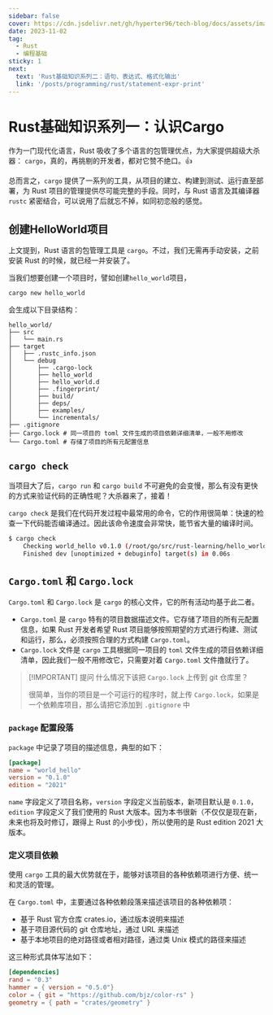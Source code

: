```yaml
---
sidebar: false
cover: https://cdn.jsdelivr.net/gh/hyperter96/tech-blog/docs/assets/images/rust-cover.png
date: 2023-11-02
tag:
  - Rust
  - 编程基础
sticky: 1
next:
  text: 'Rust基础知识系列二：语句、表达式、格式化输出'
  link: '/posts/programming/rust/statement-expr-print'
---
```


# Rust基础知识系列一：认识Cargo

作为一门现代化语言，Rust 吸收了多个语言的包管理优点，为大家提供超级大杀器： `cargo`，真的，再挑剔的开发者，都对它赞不绝口。👍

总而言之，`cargo` 提供了一系列的工具，从项目的建立、构建到测试、运行直至部署，为 Rust 项目的管理提供尽可能完整的手段。同时，与 Rust 语言及其编译器 `rustc` 紧密结合，可以说用了后就忘不掉，如同初恋般的感觉。

## 创建HelloWorld项目

上文提到，Rust 语言的包管理工具是 `cargo`。不过，我们无需再手动安装，之前安装 Rust 的时候，就已经一并安装了。

当我们想要创建一个项目时，譬如创建`hello_world`项目，

```bash
cargo new hello_world
```

会生成以下目录结构：

```shell
hello_world/          
├── src
│   └── main.rs
├── target
│   ├── .rustc_info.json          
│   └── debug
│       ├── .cargo-lock
│       ├── hello_world
│       ├── hello_world.d
│       ├── .fingerprint/
│       ├── build/
│       ├── deps/
│       ├── examples/
│       └── incrementals/
├── .gitignore
├── Cargo.lock # 同一项目的 toml 文件生成的项目依赖详细清单，一般不用修改
└── Cargo.toml # 存储了项目的所有元配置信息
```

## `cargo check`

当项目大了后，`cargo run` 和 `cargo build` 不可避免的会变慢，那么有没有更快的方式来验证代码的正确性呢？大杀器来了，接着！

`cargo check` 是我们在代码开发过程中最常用的命令，它的作用很简单：快速的检查一下代码能否编译通过。因此该命令速度会非常快，能节省大量的编译时间。

```bash
$ cargo check
    Checking world_hello v0.1.0 (/root/go/src/rust-learning/hello_world)
    Finished dev [unoptimized + debuginfo] target(s) in 0.06s
```

## `Cargo.toml` 和 `Cargo.lock`

`Cargo.toml` 和 `Cargo.lock` 是 `cargo` 的核心文件，它的所有活动均基于此二者。

- `Cargo.toml` 是 `cargo` 特有的项目数据描述文件。它存储了项目的所有元配置信息，如果 Rust 开发者希望 Rust 项目能够按照期望的方式进行构建、测试和运行，那么，必须按照合理的方式构建 `Cargo.toml`。
- `Cargo.lock` 文件是 `cargo` 工具根据同一项目的 `toml` 文件生成的项目依赖详细清单，因此我们一般不用修改它，只需要对着 `Cargo.toml` 文件撸就行了。

> [!IMPORTANT] 提问
> 什么情况下该把 `Cargo.lock` 上传到 git 仓库里？
>
> 很简单，当你的项目是一个可运行的程序时，就上传 `Cargo.lock`，如果是一个依赖库项目，那么请把它添加到 `.gitignore` 中

### `package` 配置段落
`package` 中记录了项目的描述信息，典型的如下：

```toml
[package]
name = "world_hello"
version = "0.1.0"
edition = "2021"
```
`name` 字段定义了项目名称，`version` 字段定义当前版本，新项目默认是 `0.1.0`，`edition` 字段定义了我们使用的 Rust 大版本。因为本书很新（不仅仅是现在新，未来也将及时修订，跟得上 Rust 的小步伐），所以使用的是 Rust edition 2021 大版本。

### 定义项目依赖

使用 `cargo` 工具的最大优势就在于，能够对该项目的各种依赖项进行方便、统一和灵活的管理。

在 `Cargo.toml` 中，主要通过各种依赖段落来描述该项目的各种依赖项：

- 基于 Rust 官方仓库 crates.io，通过版本说明来描述
- 基于项目源代码的 git 仓库地址，通过 URL 来描述
- 基于本地项目的绝对路径或者相对路径，通过类 Unix 模式的路径来描述

这三种形式具体写法如下：

```toml
[dependencies]
rand = "0.3"
hammer = { version = "0.5.0"}
color = { git = "https://github.com/bjz/color-rs" }
geometry = { path = "crates/geometry" }
```